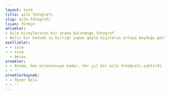 ```yaml
---
layout: term
title: aile fotoğrafı
slug: aile-fotografi
lisan: Türkçe
anlamlar:
- Aile bireylerinin bir arada bulunduğu fotoğraf
- Belli bir konuda iş birliği yapan güçlü kişilerin ortaya koyduğu görüntü
ozellikler:
- - isim
- - isim
  - mecaz
ornekler:
- - Annem, ben evleninceye kadar, her yıl bir aile fotoğrafı çektirdi.
- - ''
orneklerkaynak:
- - Tezer Özlü
- - ''
---
```

